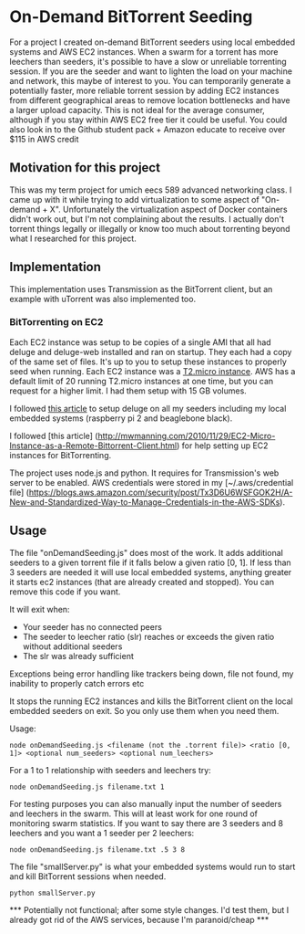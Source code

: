 # On-Demand BitTorrent Seeding
For a project I created on-demand BitTorrent seeders using local embedded systems and AWS EC2 instances.
When a swarm for a torrent has more leechers than seeders, it's possible to have a slow or unreliable torrenting session.
If you are the seeder and want to lighten the load on your machine and network, this maybe of interest to you.
You can temporarily generate a potentially faster, more reliable torrent session by adding EC2 instances from different geographical areas to remove location bottlenecks and have a larger upload capacity.
This is not ideal for the average consumer, although if you stay within AWS EC2 free tier it could be useful.
You could also look in to the Github student pack + Amazon educate to receive over $115 in AWS credit

## Motivation for this project
This was my term project for umich eecs 589 advanced networking class.
I came up with it while trying to add virtualization to some aspect of "On-demand + X". Unfortunately the virtualization aspect of Docker containers didn't work out, but I'm not complaining about the results. I actually don't torrent things legally or illegally or know too much about torrenting beyond what I researched for this project.

## Implementation
This implementation uses Transmission as the BitTorrent client, but an example with uTorrent was also implemented too.
### BitTorrenting on EC2
Each EC2 instance was setup to be copies of a single AMI that all had deluge and deluge-web installed and ran on startup.
They each had a copy of the same set of files. It's up to you to setup these instances to properly seed when running.
Each EC2 instance was a [T2.micro instance](http://docs.aws.amazon.com/AWSEC2/latest/UserGuide/t2-instances.html). AWS has a default limit of 20 running T2.micro instances at one time, but you can request for a higher limit. I had them setup with 15 GB volumes.

I followed [this article](http://www.howtogeek.com/142044/how-to-turn-a-raspberry-pi-into-an-always-on-bittorrent-box/) to setup deluge on all my seeders including my local embedded systems (raspberry pi 2 and beaglebone black). 

I followed [this article] (http://mwmanning.com/2010/11/29/EC2-Micro-Instance-as-a-Remote-Bittorrent-Client.html) for help setting up EC2 instances for BitTorrenting.

The project uses node.js and python.
It requires for Transmission's web server to be enabled.
AWS credentials were stored in my [~/.aws/credential file]
(https://blogs.aws.amazon.com/security/post/Tx3D6U6WSFGOK2H/A-New-and-Standardized-Way-to-Manage-Credentials-in-the-AWS-SDKs).

## Usage
The file "onDemandSeeding.js" does most of the work.
It adds additional seeders to a given torrent file if it falls below a given ratio [0, 1].
If less than 3 seeders are needed it will use local embedded systems, anything greater it starts ec2 instances (that are already created and stopped). You can remove this code if you want.

It will exit when:

* Your seeder has no connected peers
* The seeder to leecher ratio (slr) reaches or exceeds the given ratio without additional seeders
* The slr was already sufficient

Exceptions being error handling like trackers being down, file not found, my inability to properly catch errors etc

It stops the running EC2 instances and kills the BitTorrent client on the local embedded seeders on exit.
So you only use them when you need them.

Usage:

```shell
node onDemandSeeding.js <filename (not the .torrent file)> <ratio [0, 1]> <optional num_seeders> <optional num_leechers>
```

For a 1 to 1 relationship with seeders and leechers try:

```shell
node onDemandSeeding.js filename.txt 1
```

For testing purposes you can also manually input the number of seeders and leechers in the swarm.
This will at least work for one round of monitoring swarm statistics.
If you want to say there are 3 seeders and 8 leechers and you want a 1 seeder per 2 leechers:

```shell
node onDemandSeeding.js filename.txt .5 3 8
```

The file "smallServer.py" is what your embedded systems would run to start and kill BitTorrent sessions when needed.
```shell
python smallServer.py
```

*** Potentially not functional; after some style changes. I'd test them, but I already got rid of the AWS services, because I'm paranoid/cheap ***
